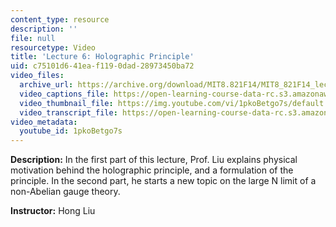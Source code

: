 ```yaml
---
content_type: resource
description: ''
file: null
resourcetype: Video
title: 'Lecture 6: Holographic Principle'
uid: c75101d6-41ea-f119-0dad-28973450ba72
video_files:
  archive_url: https://archive.org/download/MIT8.821F14/MIT8_821F14_lec06_300k.mp4
  video_captions_file: https://open-learning-course-data-rc.s3.amazonaws.com/8-821-string-theory-and-holographic-duality-fall-2014/53301618e33d5f71a2c5390d558b837b_1pkoBetgo7s.vtt
  video_thumbnail_file: https://img.youtube.com/vi/1pkoBetgo7s/default.jpg
  video_transcript_file: https://open-learning-course-data-rc.s3.amazonaws.com/8-821-string-theory-and-holographic-duality-fall-2014/0c759048837139844defc08b37a3198a_1pkoBetgo7s.pdf
video_metadata:
  youtube_id: 1pkoBetgo7s
---
```


**Description:** In the first part of this lecture, Prof. Liu explains physical motivation behind the holographic principle, and a formulation of the principle. In the second part, he starts a new topic on the large N limit of a non-Abelian gauge theory.

**Instructor:** Hong Liu